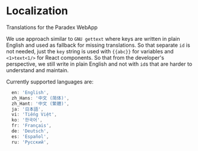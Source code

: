 # Localization

Translations for the Paradex WebApp

We use approach similar to `GNU gettext` where keys are written in plain English and used as fallback for missing translations.
So that separate `id` is not needed, just the `key` string is used with `{{abc}}` for variables and `<1>text<1/>` for React components.
So that from the developer's perspective, we still write in plain English and not with `id`s that are harder to understand and maintain.

Currently supported languages are:

```ts
  en: 'English',
  zh_Hans: '中文 (简体)',
  zh_Hant: '中文 (繁體)',
  ja: '日本語',
  vi: 'Tiếng Việt',
  ko: '한국어',
  fr: 'Français',
  de: 'Deutsch',
  es: 'Español',
  ru: 'Русский',
```
